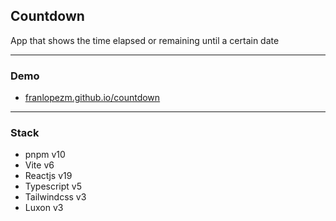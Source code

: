 ## Countdown

App that shows the time elapsed or remaining until a certain date

---

### Demo
 * <a href="https://franlopezm.github.io/countdown/#/ZW5kRGF0ZT0yMDIxLTAxLTIxVDIxOjAwOjAwJnRpbWV6b25lPUV1cm9wZS9NYWRyaWQmaW5pdERhdGU9MjAxOS0wOS0yOVQxMjowMDowMA==" target="_blank">franlopezm.github.io/countdown</a>


---

### Stack
- pnpm v10
- Vite v6
- Reactjs v19
- Typescript v5
- Tailwindcss v3
- Luxon v3
